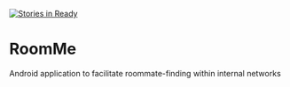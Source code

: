 [![Stories in Ready](https://badge.waffle.io/zplata/RoomMe.png?label=ready&title=Ready)](https://waffle.io/zplata/RoomMe)
# RoomMe
Android application to facilitate roommate-finding within internal networks

